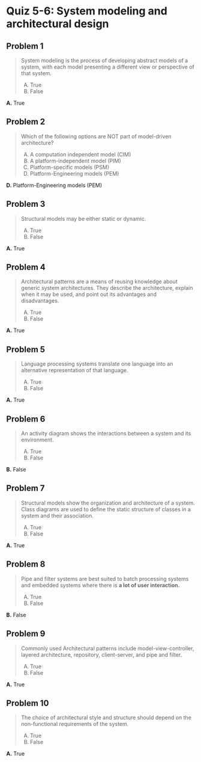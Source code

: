 <style type="text/css">ol { list-style-type: upper-alpha; }</style>

# Quiz 5-6: System modeling and architectural design

## Problem 1

> System modeling is the process of developing abstract models of a system, with
  each model presenting a different view or perspective of that system.
>
> 1. True
> 2. False

**A.** True

## Problem 2

> Which of the following options are NOT part of model-driven architecture?
>
> 1. A computation independent model (CIM)
> 2. A platform-independent model (PIM)
> 3. Platform-specific models (PSM)
> 4. Platform-Engineering models (PEM)

**D.** Platform-Engineering models (PEM)

## Problem 3

> Structural models may be either static or dynamic.
>
> 1. True
> 2. False

**A.** True

## Problem 4

> Architectural patterns are a means of reusing knowledge about generic system
  architectures. They describe the architecture, explain when it may be used,
  and point out its advantages and disadvantages.
>
> 1. True
> 2. False

**A.** True

## Problem 5

> Language processing systems translate one language into an alternative
  representation of that language.
>
> 1. True
> 2. False

**A.** True

## Problem 6

> An activity diagram shows the interactions between a system and its
  environment.
>
> 1. True
> 2. False

**B.** False

## Problem 7

> Structural models show the organization and architecture of a system. Class
  diagrams are used to define the static structure of classes in a system and
  their association.
>
> 1. True
> 2. False

**A.** True

## Problem 8

> Pipe and filter systems are best suited to batch processing systems and
  embedded systems where there is **a lot of user interaction.**
>
> 1. True
> 2. False

**B.** False

## Problem 9

> Commonly used Architectural patterns include model-view-controller, layered
  architecture, repository, client-server, and pipe and filter.
>
> 1. True
> 2. False

**A.** True

## Problem 10

> The choice of architectural style and structure should depend on the
  non-functional requirements of the system.
>
> 1. True
> 2. False

**A.** True
